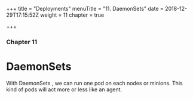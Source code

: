 +++
title = "Deployments"
menuTitle = "11. DaemonSets"
date = 2018-12-29T17:15:52Z
weight = 11
chapter = true

+++

### Chapter 11

# DaemonSets

With DaemonSets , we can run one pod on each nodes or minions. This kind of pods will act more or less like an agent.
